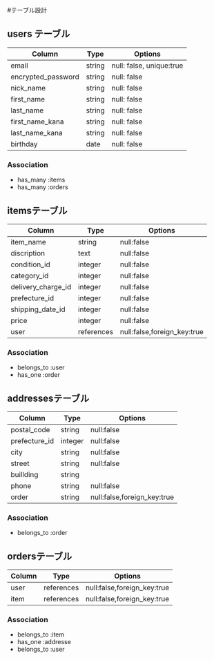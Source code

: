 #テーブル設計

## users テーブル
| Column              | Type     | Options                     |
| ------------------- | -------- | --------------------------- |
| email               | string   | null: false, unique:true    |
| encrypted_password  | string   | null: false                 |
| nick_name           | string   | null: false                 |
| first_name          | string   | null: false                 |
| last_name           | string   | null: false                 |
| first_name_kana     | string   | null: false                 |
| last_name_kana      | string   | null: false                 |
| birthday            | date     | null: false                 |

### Association

- has_many :items
- has_many :orders

## itemsテーブル
| Column              | Type     | Options                     |
| ------------------- | -------- | --------------------------- |
| item_name           | string   | null:false                  |
| discription         | text     | null:false                  |
| condition_id        | integer  | null:false                  |
| category_id         | integer  | null:false                  |
| delivery_charge_id  | integer  | null:false                  |
| prefecture_id       | integer  | null:false                  |
| shipping_date_id    | integer  | null:false                  |
| price               | integer  | null:false                  |
| user                |references| null:false,foreign_key:true |

### Association

- belongs_to :user
- has_one :order


## addressesテーブル
| Column              | Type     | Options                     |
| ------------------- | -------- | --------------------------- |
| postal_code         | string   | null:false                  |
| prefecture_id       | integer  | null:false                  |
| city                | string   | null:false                  |
| street              | string   | null:false                  |
| buillding           | string   |                             |
| phone               | string   | null:false                  |
| order               | string   | null:false,foreign_key:true |
### Association

- belongs_to :order


## ordersテーブル
| Column              | Type     | Options                     |
| ------------------- | -------- | --------------------------- |
| user                |references| null:false,foreign_key:true |
| item                |references| null:false,foreign_key:true |

### Association

- belongs_to :item
- has_one :addresse
- belongs_to :user